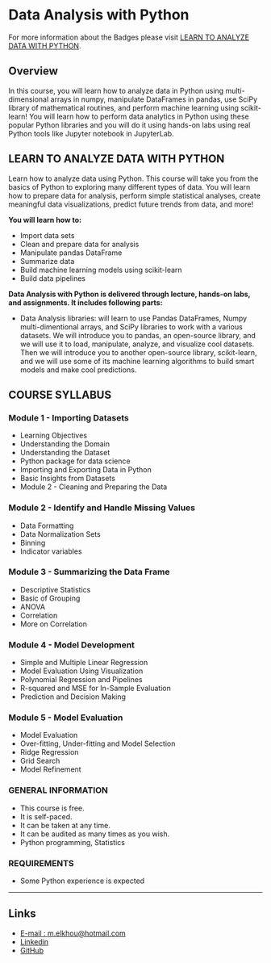 # Data Analysis with Python

For more information about the Badges please visit [LEARN TO ANALYZE DATA WITH PYTHON](https://cognitiveclass.ai/courses/data-analysis-python).

## Overview
In this course, you will learn how to analyze data in Python using multi-dimensional arrays in numpy, manipulate DataFrames in pandas, use SciPy library of mathematical routines, and perform machine learning using scikit-learn! You will learn how to perform data analytics in Python using these popular Python libraries and you will do it using hands-on labs using real Python tools like Jupyter notebook in JupyterLab.


## LEARN TO ANALYZE DATA WITH PYTHON
Learn how to analyze data using Python. This course will take you from the basics of Python to exploring many different types of data. You will learn how to prepare data for analysis, perform simple statistical analyses, create meaningful data visualizations, predict future trends from data, and more!

**You will learn how to:**

- Import data sets
- Clean and prepare data for analysis
- Manipulate pandas DataFrame
- Summarize data
- Build machine learning models using scikit-learn
- Build data pipelines

**Data Analysis with Python is delivered through lecture, hands-on labs, and assignments. It includes following parts:**

- Data Analysis libraries: will learn to use Pandas DataFrames, Numpy multi-dimentional arrays, and SciPy libraries to work with a various datasets. We will introduce you to pandas, an open-source library, and we will use it to load, manipulate, analyze, and visualize cool datasets. Then we will introduce you to another open-source library, scikit-learn, and we will use some of its machine learning algorithms to build smart models and make cool predictions.

## **COURSE SYLLABUS**

### Module 1 - Importing Datasets
- Learning Objectives
- Understanding the Domain
- Understanding the Dataset
- Python package for data science
- Importing and Exporting Data in Python
- Basic Insights from Datasets
- Module 2 - Cleaning and Preparing the Data

### Module 2 - Identify and Handle Missing Values
- Data Formatting
- Data Normalization Sets
- Binning
- Indicator variables

### Module 3 - Summarizing the Data Frame
- Descriptive Statistics
- Basic of Grouping
- ANOVA
- Correlation
- More on Correlation

### Module 4 - Model Development
- Simple and Multiple Linear Regression
- Model Evaluation Using Visualization
- Polynomial Regression and Pipelines
- R-squared and MSE for In-Sample Evaluation
- Prediction and Decision Making

### Module 5 - Model Evaluation
- Model  Evaluation
- Over-fitting, Under-fitting and Model Selection
- Ridge Regression
- Grid Search
- Model Refinement

### GENERAL INFORMATION
- This course is free.
- It is self-paced.
- It can be taken at any time.
- It can be audited as many times as you wish.
- Python programming, Statistics

### REQUIREMENTS
- Some Python experience is expected

***
## Links
- [E-mail : ](mailto:m.elkhou@hotmail.com) m.elkhou@hotmail.com
- [Linkedin](https://www.linkedin.com/in/m-elkhou/)
- [GitHub](https://github.com/m-elkhou)
